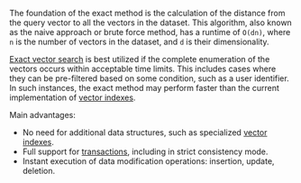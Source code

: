 The foundation of the exact method is the calculation of the distance from the query vector to all the vectors in the dataset. This algorithm, also known as the naive approach or brute force method, has a runtime of `O(dn)`, where `n` is the number of vectors in the dataset, and `d` is their dimensionality.

[Exact vector search](../udf/list/knn.md#exact-vector-search-examples) is best utilized if the complete enumeration of the vectors occurs within acceptable time limits. This includes cases where they can be pre-filtered based on some condition, such as a user identifier. In such instances, the exact method may perform faster than the current implementation of [vector indexes](../../../dev/vector-indexes.md).

Main advantages:

* No need for additional data structures, such as specialized [vector indexes](../../../concepts/glossary.md#vector-index).
* Full support for [transactions](../../../concepts/glossary.md#transactions), including in strict consistency mode.
* Instant execution of data modification operations: insertion, update, deletion.
